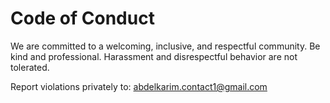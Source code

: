 # Code of Conduct

We are committed to a welcoming, inclusive, and respectful community. Be kind and professional. Harassment and disrespectful behavior are not tolerated.

Report violations privately to: abdelkarim.contact1@gmail.com
